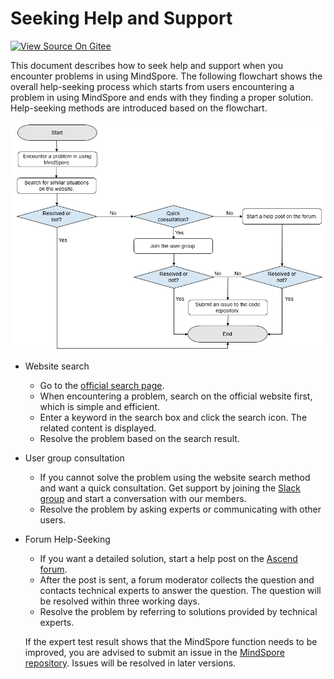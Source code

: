 ﻿# Seeking Help and Support

[![View Source On Gitee](https://gitee.com/mindspore/docs/raw/r1.6/resource/_static/logo_source_en.png)](https://gitee.com/mindspore/docs/blob/r1.6/docs/mindspore/note/source_en/help_seeking_path.md)

This document describes how to seek help and support when you encounter problems in using MindSpore. The following flowchart shows the overall help-seeking process which starts from users encountering a problem in using MindSpore and ends with they finding a proper solution. Help-seeking methods are introduced based on the flowchart.

![solution](./images/help_seeking_path.png)

- Website search

    - Go to the [official search page](https://www.mindspore.cn/search/en).
    - When encountering a problem, search on the official website first, which is simple and efficient.
    - Enter a keyword in the search box and click the search icon. The related content is displayed.
    - Resolve the problem based on the search result.

- User group consultation

    - If you cannot solve the problem using the website search method and want a quick consultation. Get support by joining the [Slack group](https://mindspore.slack.com/join/shared_invite/zt-dgk65rli-3ex4xvS4wHX7UDmsQmfu8w#/ ) and start a conversation with our members.
    - Resolve the problem by asking experts or communicating with other users.

- Forum Help-Seeking

    - If you want a detailed solution, start a help post on the [Ascend forum](https://forum.huawei.com/enterprise/en/forum-100504.html).
    - After the post is sent, a forum moderator collects the question and contacts technical experts to answer the question. The question will be resolved within three working days.
    - Resolve the problem by referring to solutions provided by technical experts.

  If the expert test result shows that the MindSpore function needs to be improved, you are advised to submit an issue in the [MindSpore repository](https://gitee.com/mindspore). Issues will be resolved in later versions.

